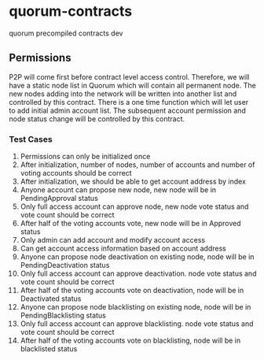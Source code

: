 # quorum-contracts
quorum precompiled contracts dev

## Permissions
P2P will come first before contract level access control. Therefore, we will have a static node list in Quorum which will contain all permanent node. The new nodes adding into the network will be written into another list and controlled by this contract.
There is a one time function which will let user to add initial admin account list. The subsequent account permission and node status change will be controlled by this contract.

### Test Cases
1. Permissions can only be initialized once
2. After initialization, number of nodes, number of accounts and number of voting accounts should be correct
3. After initialization, we should be able to get account address by index
4. Anyone account can propose new node, new node will be in PendingApproval status
5. Only full access account can approve node, new node vote status and vote count should be correct
6. After half of the voting accounts vote, new node will be in Approved status
7. Only admin can add account and modify account access
8. Can get account access information based on account address
9. Anyone can propose node deactivation on existing node, node will be in PendingDeactivation status
10. Only full access account can approve deactivation. node vote status and vote count should be correct
11. After half of the voting accounts vote on deactivation, node will be in Deactivated status
12. Anyone can propose node blacklisting on existing node, node will be in PendingBlacklisting status
13. Only full access account can approve blacklisting. node vote status and vote count should be correct
14. After half of the voting accounts vote on blacklisting, node will be in blacklisted status
